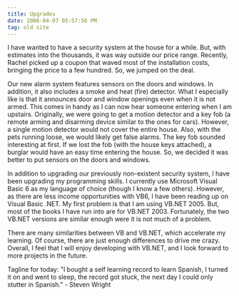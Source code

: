 ```yaml
---
title: Upgrades
date: 2006-04-07 05:57:56 PM
tag: old site
---
```


I have wanted to have a security system at the house for a while. But, with estimates into the thousands, it was way outside our price range. Recently, Rachel picked up a coupon that waved most of the installation costs, bringing the price to a few hundred. So, we jumped on the deal.

Our new alarm system features sensors on the doors and windows. In addition, it also includes a smoke and heat (fire) detector. What I especially like is that it announces door and window openings even when it is not armed. This comes in handy as I can now hear someone entering when I am upstairs. Originally, we were going to get a motion detector and a key fob (a remote arming and disarming device similar to the ones for cars). However, a single motion detector would not cover the entire house. Also, with the pets running loose, we would likely get false alarms. The key fob sounded interesting at first. If we lost the fob (with the house keys attached), a burglar would have an easy time entering the house. So, we decided it was better to put sensors on the doors and windows.

In addition to upgrading our previously non-existent security system, I have been upgrading my programming skills. I currently use Microsoft Visual Basic 6 as my language of choice (though I know a few others). However, as there are less income opportunities with VB6, I have been reading up on Visual Basic .NET. My first problem is that I am using VB.NET 2005. But, most of the books I have run into are for VB.NET 2003. Fortunately, the two VB.NET versions are similar enough were it is not much of a problem.

There are many similarities between VB and VB.NET, which accelerate my learning. Of course, there are just enough differences to drive me crazy. Overall, I feel that I will enjoy developing with VB.NET, and I look forward to more projects in the future.

Tagline for today: "I bought a self learning record to learn Spanish, I turned it on and went to sleep, the record got stuck, the next day I could only stutter in Spanish." - Steven Wright
